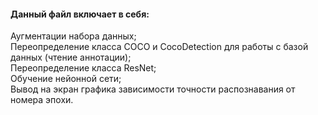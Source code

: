 <h4>Данный файл включает в себя:</h4>
Аугментации набора данных;
<br>Переопределение класса COCO и CocoDetection для работы с базой данных (чтение аннотации); 
<br>Переопределение класса ResNet;
<br>Обучение нейонной сети;
<br>Вывод на экран графика зависимости точности распознавания от номера эпохи.
